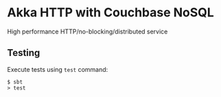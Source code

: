 # Akka HTTP with Couchbase NoSQL

High performance HTTP/no-blocking/distributed service

## Testing

Execute tests using `test` command:

```
$ sbt
> test
```
